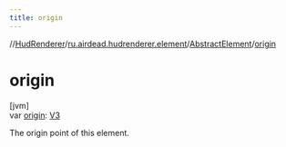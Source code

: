 ```yaml
---
title: origin
---
```

//[HudRenderer](../../../index.html)/[ru.airdead.hudrenderer.element](../index.html)/[AbstractElement](index.html)/[origin](origin.html)



# origin



[jvm]\
var [origin](origin.html): [V3](../../ru.airdead.hudrenderer.utility/-v3/index.html)



The origin point of this element.




